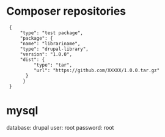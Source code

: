 Composer repositories
=========

```
 {
     "type": "test package",
     "package": {
     "name": "librariname",
     "type": "drupal-library",
     "version": "1.0.0",
     "dist": {
          "type": "tar",
          "url": "https://github.com/XXXXX/1.0.0.tar.gz"
       }
      }
 }
```

mysql
=========

   database: drupal
   user: root
   password: root
